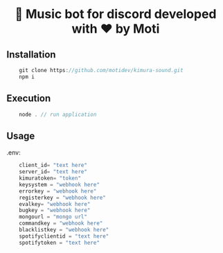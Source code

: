 <div align="center">
<h1> 🤖 Music bot for discord developed with ❤️ by Moti </h1>
</div>

## Installation
```js
    git clone https://github.com/motidev/kimura-sound.git
    npm i
```

## Execution

```js
    node . // run application
```

## Usage

.env:

```js
    client_id= "text here"
    server_id= "text here"
    kimuratoken= "token"
    keysystem = "webhook here"
    errorkey = "webhook here"
    registerkey = "webhook here"
    evalkey= "webhook here"
    bugkey = "webhook here"
    mongourl = "mongo url"
    commandkey = "webhook here"
    blacklistkey = "webhook here"
    spotifyclientid = "text here"
    spotifytoken = "text here"
```
